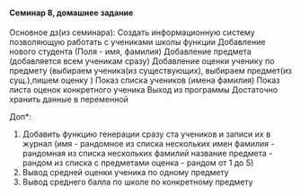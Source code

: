 #### Семинар 8, домашнее задание

Основное дз(из семинара):
Создать информационную систему позволяющую работать с учениками школы
функции
Добавление нового студента (Поля - имя, фамилия)
Добавление предмета (добавляется всем ученикам сразу)
Добавление оценки ученику по предмету (выбираем ученика(из существующих), выбираем предмет(из сущ.),пишем оценку )
Показ списка учеников (имена фамилия)
Показ листа оценок конкретного ученика
Выход из программы
Достаточно хранить данные в переменной

Доп*:
1) Добавить функцию генерации сразу ста учеников и записи их в журнал
(имя - рандомное из списка нескольких имен
фамилия - рандомная из списка нескольких фамилий
название предмета - рандом из списка с предметами
оценка - рандом от 1 до 5)
2) Вывод средней оценки ученика по одному предмету
3) Вывод среднего балла по школе по конкретному предмету
